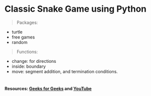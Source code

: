 # Classic Snake Game using Python
 > Packages:<br />
 * turtle<br />
 * free games<br />
 * random <br />
 > Functions:<br />
 * change: for directions<br />
 * inside: boundary<br />
 * move: segment addition, and termination conditions.<br/>
 #
 **Resources: [Geeks for Geeks](https://www.geeksforgeeks.org/create-a-snake-game-using-turtle-in-python/) and [YouTube](https://www.youtube.com/watch?v=M_npdRYD4K0)**
